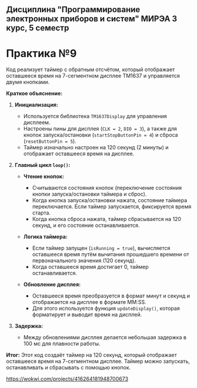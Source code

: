 ## Дисциплина "Программирование электронных приборов и систем" МИРЭА 3 курс, 5 семестр

# Практика №9

Код реализует таймер с обратным отсчётом, который отображает оставшееся время на 7-сегментном дисплее TM1637 и управляется двумя кнопками.

**Краткое объяснение:**

1. **Инициализация:**
   - Используется библиотека `TM1637Display` для управления дисплеем.
   - Настроены пины для дисплея (`CLK = 2`, `DIO = 3`), а также для кнопок запуска/остановки (`startStopButtonPin = 4`) и сброса (`resetButtonPin = 5`).
   - Таймер изначально настроен на 120 секунд (2 минуты) и отображает оставшееся время на дисплее.

2. **Главный цикл `loop()`:**
   - **Чтение кнопок:**
     - Считываются состояния кнопок (переключение состояния кнопки запуска/остановки таймера и сброс).
     - Когда кнопка запуска/остановки нажата, состояние таймера переключается. Если таймер запускается, фиксируется время старта.
     - Когда кнопка сброса нажата, таймер сбрасывается на 120 секунд, и его состояние останавливается.
   
   - **Логика таймера:**
     - Если таймер запущен (`isRunning = true`), вычисляется оставшееся время путём вычитания прошедшего времени от первоначального значения (120 секунд).
     - Когда оставшееся время достигает 0, таймер останавливается.
   
   - **Обновление дисплея:**
     - Оставшееся время преобразуется в формат минут и секунд и отображается на дисплее в формате MM:SS.
     - Для этого используется функция `updateDisplay()`, которая форматирует и выводит время на дисплей.

3. **Задержка:**
   - Между обновлениями дисплея делается небольшая задержка в 100 мс для плавности работы.

**Итог:**
Этот код создаёт таймер на 120 секунд, который отображает оставшееся время на 7-сегментном дисплее. Таймер можно запускать, останавливать и сбрасывать с помощью кнопок.

https://wokwi.com/projects/416264181948700673
